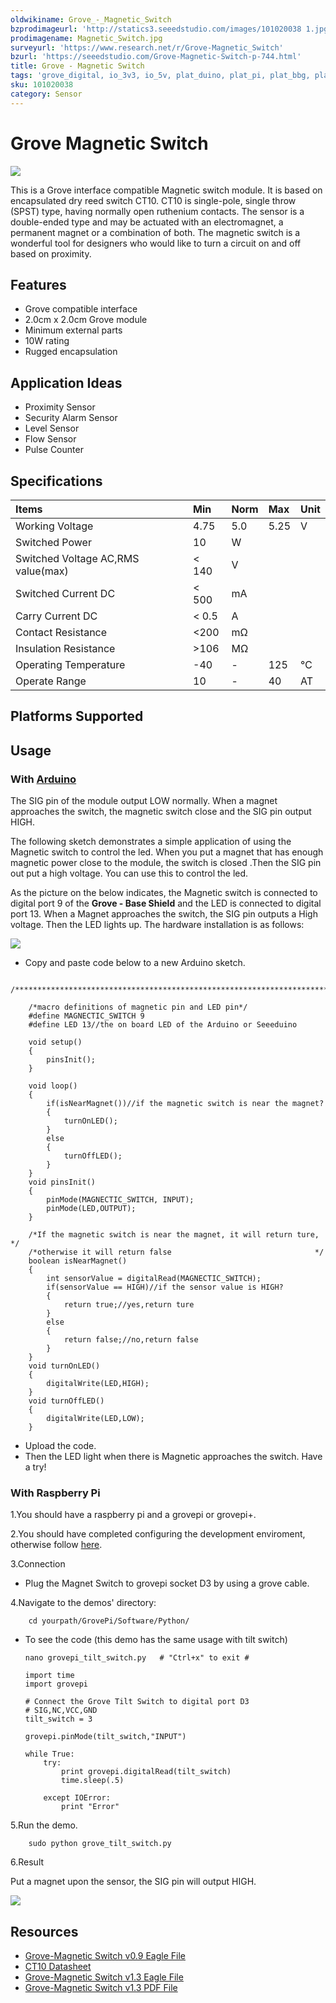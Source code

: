 ```yaml
---
oldwikiname: Grove_-_Magnetic_Switch
bzprodimageurl: 'http://statics3.seeedstudio.com/images/101020038 1.jpg'
prodimagename: Magnetic_Switch.jpg
surveyurl: 'https://www.research.net/r/Grove-Magnetic_Switch'
bzurl: 'https://seeedstudio.com/Grove-Magnetic-Switch-p-744.html'
title: Grove - Magnetic Switch
tags: 'grove_digital, io_3v3, io_5v, plat_duino, plat_pi, plat_bbg, plat_wio'
sku: 101020038
category: Sensor
---
```


# Grove Magnetic Switch

![](https://raw.githubusercontent.com/SeeedDocument/Grove-Magnetic_Switch/master/img/Magnetic_Switch.jpg)

This is a Grove interface compatible Magnetic switch module. It is based on encapsulated dry reed switch CT10. CT10 is single-pole, single throw \(SPST\) type, having normally open ruthenium contacts. The sensor is a double-ended type and may be actuated with an electromagnet, a permanent magnet or a combination of both. The magnetic switch is a wonderful tool for designers who would like to turn a circuit on and off based on proximity.

## Features

* Grove compatible interface
* 2.0cm x 2.0cm Grove module
* Minimum external parts
* 10W rating
* Rugged encapsulation

## Application Ideas

* Proximity Sensor
* Security Alarm Sensor
* Level Sensor
* Flow Sensor
* Pulse Counter

## Specifications

|  Items |  Min |  Norm |  Max |  Unit |
| :--- | :--- | :--- | :--- | :--- |
|  Working Voltage |  4.75 |  5.0 |  5.25 |  V |
|  Switched Power |  10 |  W |  |  |
|  Switched Voltage AC,RMS value\(max\) |  &lt; 140 |  V |  |  |
|  Switched Current DC |  &lt; 500 |  mA |  |  |
|  Carry Current DC |  &lt; 0.5 |  A |  |  |
|  Contact Resistance |  &lt;200 |  mΩ |  |  |
|  Insulation Resistance |  &gt;106 |  MΩ |  |  |
|  Operating Temperature |  -40 |  - |  125 |  ℃ |
|  Operate Range |  10 |  - |  40 |  AT |

## Platforms Supported

## Usage

### With [Arduino](/Arduino)

The SIG pin of the module output LOW normally. When a magnet approaches the switch, the magnetic switch close and the SIG pin output HIGH.

The following sketch demonstrates a simple application of using the Magnetic switch to control the led. When you put a magnet that has enough magnetic power close to the module, the switch is closed .Then the SIG pin out put a high voltage. You can use this to control the led.

As the picture on the below indicates, the Magnetic switch is connected to digital port 9 of the **Grove - Base Shield** and the LED is connected to digital port 13. When a Magnet approaches the switch, the SIG pin outputs a High voltage. Then the LED lights up. The hardware installation is as follows:

![](https://raw.githubusercontent.com/SeeedDocument/Grove-Magnetic_Switch/master/img/Grove-Magnetic_Switch.jpg)

* Copy and paste code below to a new Arduino sketch.

```text
    /*******************************************************************************/

    /*macro definitions of magnetic pin and LED pin*/
    #define MAGNECTIC_SWITCH 9
    #define LED 13//the on board LED of the Arduino or Seeeduino

    void setup()
    {
        pinsInit();
    }

    void loop() 
    {
        if(isNearMagnet())//if the magnetic switch is near the magnet?
        {
            turnOnLED();
        }
        else
        {
            turnOffLED();
        }
    }
    void pinsInit()
    {
        pinMode(MAGNECTIC_SWITCH, INPUT);
        pinMode(LED,OUTPUT);
    }

    /*If the magnetic switch is near the magnet, it will return ture, */
    /*otherwise it will return false                                */
    boolean isNearMagnet()
    {
        int sensorValue = digitalRead(MAGNECTIC_SWITCH);
        if(sensorValue == HIGH)//if the sensor value is HIGH?
        {
            return true;//yes,return ture
        }
        else
        {
            return false;//no,return false
        }
    }
    void turnOnLED()
    {
        digitalWrite(LED,HIGH);
    }
    void turnOffLED()
    {
        digitalWrite(LED,LOW);
    }
```

* Upload the code.
* Then the LED light when there is Magnetic approaches the switch. Have a try!

### With Raspberry Pi

1.You should have a raspberry pi and a grovepi or grovepi+.

2.You should have completed configuring the development enviroment, otherwise follow [here](/GrovePiPlus).

3.Connection

* Plug the Magnet Switch to grovepi socket D3 by using a grove cable.

4.Navigate to the demos' directory:

```text
    cd yourpath/GrovePi/Software/Python/
```

* To see the code \(this demo has the same usage with tilt switch\)

  ```text
  nano grovepi_tilt_switch.py   # "Ctrl+x" to exit #
  ```

  ```text
  import time
  import grovepi

  # Connect the Grove Tilt Switch to digital port D3
  # SIG,NC,VCC,GND
  tilt_switch = 3

  grovepi.pinMode(tilt_switch,"INPUT")

  while True:
      try:
          print grovepi.digitalRead(tilt_switch)
          time.sleep(.5)

      except IOError:
          print "Error"
  ```

5.Run the demo.

```text
    sudo python grove_tilt_switch.py
```

6.Result

Put a magnet upon the sensor, the SIG pin will output HIGH.

![](https://raw.githubusercontent.com/SeeedDocument/Grove-Magnetic_Switch/master/img/Grovepi_tilt_Switch_00.png)

## Resources

* [Grove-Magnetic Switch v0.9 Eagle File](https://raw.githubusercontent.com/SeeedDocument/Grove-Magnetic_Switch/master/res/Magnetic_Switch.zip)
* [CT10 Datasheet](https://raw.githubusercontent.com/SeeedDocument/Grove-Magnetic_Switch/master/res/CT10.pdf)
* [Grove-Magnetic Switch v1.3 Eagle File](https://raw.githubusercontent.com/SeeedDocument/Grove-Magnetic_Switch/master/res/Grove-Magnetic_Switch_v1.3_Eagle_File.zip)
* [Grove-Magnetic Switch v1.3 PDF File](https://raw.githubusercontent.com/SeeedDocument/Grove-Magnetic_Switch/master/res/Grove-Magnetic_Switch_v1.3_PDF_File.pdf)

